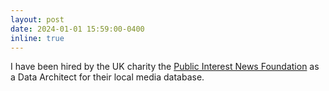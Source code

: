 ```yaml
---
layout: post
date: 2024-01-01 15:59:00-0400
inline: true
---
```


I have been hired by the UK charity the <a href="https://www.publicinterestnews.org.uk">Public Interest News Foundation</a> as a Data Architect for their local media database.
